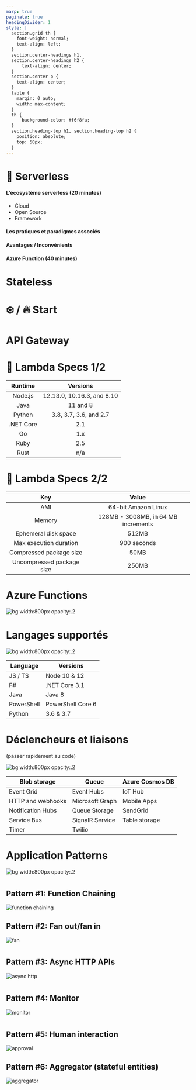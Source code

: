 ```yaml
---
marp: true
paginate: true
headingDivider: 1
style: |
  section.grid th {
    font-weight: normal;
    text-align: left;
  }
  section.center-headings h1,
  section.center-headings h2 {
      text-align: center;
  }
  section.center p {
    text-align: center;
  }
  table {
    margin: 0 auto;
    width: max-content;
  }
  th {
      background-color: #f6f8fa;
  }
  section.heading-top h1, section.heading-top h2 {
    position: absolute;
    top: 50px;
  }
---
```


# :gem: Serverless

#### L'écosystème serverless (20 minutes)
- Cloud
- Open Source
- Framework
#### Les pratiques et paradigmes associés
#### Avantages / Inconvénients
#### Azure Function (40 minutes)

# Stateless
<!-- _class: center-headings -->

# :snowflake: / :fire: Start
<!-- _class: center-headings -->

# API Gateway
<!-- _class: center-headings -->

# :tomato: Lambda Specs​ 1/2

|Runtime|Versions|
|:---:|:---:|
| Node.js | 12.13.0, 10.16.3, and 8.10|
|Java     |11 and 8|
|Python|3.8, 3.7, 3.6, and 2.7|
|.NET Core| 2.1|
|Go| 1.x|
|Ruby| 2.5|
|Rust| n/a |

# :tomato: Lambda Specs​ 2/2

|Key|Value|
|:---:|:---:|
|AMI| 64-bit Amazon Linux|
|Memory| 128MB - 3008MB, in 64 MB increments​|
|Ephemeral disk space| 512MB​|
|Max execution duration| 900 seconds​|
|Compressed package size| 50MB​|
|Uncompressed package size| 250MB|​

# Azure Functions
<!-- _class: center-headings -->
![bg width:800px opacity:.2](./images/azure-function.png)

# Langages supportés
<!-- _class: grid center-headings -->
![bg width:800px opacity:.2](./images/azure-function.png)

| Language | Versions |
|---|---|
| JS / TS | 	Node 10 & 12|
| F# |	.NET Core 3.1|
| Java |	Java 8|
| PowerShell | 	PowerShell Core 6 |
| Python | 3.6 & 3.7|


# Déclencheurs et liaisons 
(passer rapidement au code)
<!-- _class: grid center-headings center -->
![bg width:800px opacity:.2](./images/azure-function.png)

| Blob storage | Queue | Azure Cosmos DB |
| --- | --- | --- |
| Event Grid | Event Hubs | IoT Hub |
| HTTP and webhooks | Microsoft Graph | Mobile Apps |
| Notification Hubs | Queue Storage | SendGrid |
| Service Bus | SignalR Service | Table storage |
| Timer | Twilio | |


# Application Patterns
<!-- _class: center-headings -->
![bg width:800px opacity:.2](./images/azure-function.png)

#
<!-- class: center -->
## Pattern #1: Function Chaining

![function chaining](./images/function-chaining.png)

## Pattern #2: Fan out/fan in

![fan](./images/fan-out-fan-in.png)

#
## Pattern #3: Async HTTP APIs

![async http](./images/async-http-api.png)

#
## Pattern #4: Monitor

![monitor](./images/monitor.png)

#
## Pattern #5: Human interaction
![approval](./images/approval.png)


## Pattern #6: Aggregator (stateful entities)
![aggregator](./images/aggregator.png)